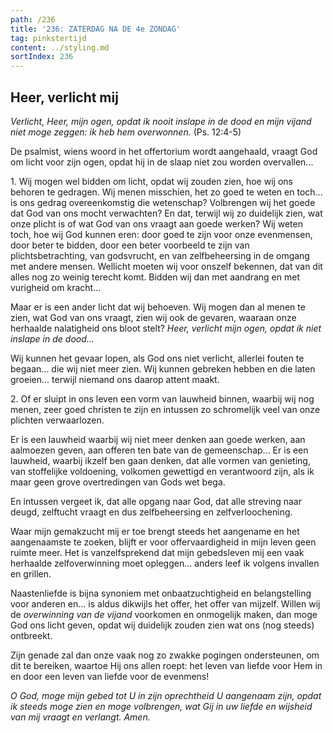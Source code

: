```yaml
---
path: /236
title: '236: ZATERDAG NA DE 4e ZONDAG'
tag: pinkstertijd
content: ../styling.md
sortIndex: 236
---
```


## Heer, verlicht mij

_Verlicht, Heer, mijn ogen, opdat ik nooit inslape in de dood en mijn vijand niet moge zeggen: ik heb hem overwonnen._ (Ps. 12:4-5)

De psalmist, wiens woord in het offertorium wordt aangehaald, vraagt God om licht voor zijn ogen, opdat hij in de slaap niet zou worden overvallen...

1\. Wij mogen wel bidden om licht, opdat wij zouden zien, hoe wij ons behoren te gedragen. Wij menen misschien, het zo goed te weten en toch... is ons gedrag overeenkomstig die wetenschap? Volbrengen wij het goede dat God van ons mocht verwachten? En dat, terwijl wij zo duidelijk zien, wat onze plicht is of wat God van ons vraagt aan goede werken? Wij weten toch, hoe wij God kunnen eren: door goed te zijn voor onze evenmensen, door beter te bidden, door een beter voorbeeld te zijn van plichtsbetrachting, van godsvrucht, en van zelfbeheersing in de omgang met andere mensen. Wellicht moeten wij voor onszelf bekennen, dat van dit alles nog zo weinig terecht komt. Bidden wij dan met aandrang en met vurigheid om kracht...

Maar er is een ander licht dat wij behoeven. Wij mogen dan al menen te zien, wat God van ons vraagt, zien wij ook de gevaren, waaraan onze herhaalde nalatigheid ons bloot stelt? _Heer, verlicht mijn ogen, opdat ik niet inslape in de dood..._

Wij kunnen het gevaar lopen, als God ons niet verlicht, allerlei fouten te begaan... die wij niet meer zien. Wij kunnen gebreken hebben en die laten groeien... terwijl niemand ons daarop attent maakt.

2\. Of er sluipt in ons leven een vorm van lauwheid binnen, waarbij wij nog menen, zeer goed christen te zijn en intussen zo schromelijk veel van onze plichten verwaarlozen.

Er is een lauwheid waarbij wij niet meer denken aan goede werken, aan aalmoezen geven, aan offeren ten bate van de gemeenschap... Er is een lauwheid, waarbij ikzelf ben gaan denken, dat alle vormen van genieting, van stoffelijke voldoening, volkomen gewettigd en verantwoord zijn, als ik maar geen grove overtredingen van Gods wet bega.

En intussen vergeet ik, dat alle opgang naar God, dat alle streving naar deugd, zelftucht vraagt en dus zelfbeheersing en zelfverloochening.

Waar mijn gemakzucht mij er toe brengt steeds het aangename en het aangenaamste te zoeken, blijft er voor offervaardigheid in mijn leven geen ruimte meer. Het is vanzelfsprekend dat mijn gebedsleven mij een vaak herhaalde zelfoverwinning moet opleggen... anders leef ik volgens invallen en grillen.

Naastenliefde is bijna synoniem met onbaatzuchtigheid en belangstelling voor anderen en... is aldus dikwijls het offer, het offer van mijzelf. Willen wij de _overwinning van de vijand_ voorkomen en onmogelijk maken, dan moge God ons licht geven, opdat wij duidelijk zouden zien wat ons (nog steeds) ontbreekt.

Zijn genade zal dan onze vaak nog zo zwakke pogingen ondersteunen, om dit te bereiken, waartoe Hij ons allen roept: het leven van liefde voor Hem in en door een leven van liefde voor de evenmens!

_O God, moge mijn gebed tot U in zijn oprechtheid U aangenaam zijn, opdat ik steeds moge zien en moge volbrengen, wat Gij in uw liefde en wijsheid van mij vraagt en verlangt. Amen._
